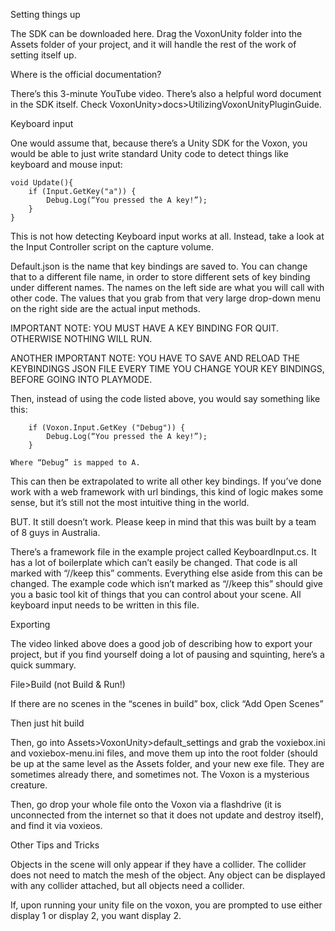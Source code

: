 Setting things up

The SDK can be downloaded here.  Drag the VoxonUnity folder into the Assets folder of your project, and it will handle the rest of the work of setting itself up.  

Where is the official documentation?

There’s this 3-minute YouTube video.
There’s also a helpful word document in the SDK itself.  Check VoxonUnity>docs>UtilizingVoxonUnityPluginGuide.

Keyboard input

One would assume that, because there’s a Unity SDK for the Voxon, you would be able to just write standard Unity code to detect things like keyboard and mouse input:

	void Update(){
		if (Input.GetKey("a")) {
			Debug.Log(“You pressed the A key!”);
		}
	}

This is not how detecting Keyboard input works at all.  Instead, take a look at the Input Controller script on the capture volume.  



Default.json is the name that key bindings are saved to.  You can change that to a different file name, in order to store different sets of key binding under different names. The names on the left side are what you will call with other code.  The values that you grab from that very large drop-down menu on the right side are the actual input methods.  

IMPORTANT NOTE: YOU MUST HAVE A KEY BINDING FOR QUIT.  OTHERWISE NOTHING WILL RUN.

ANOTHER IMPORTANT NOTE:  YOU HAVE TO SAVE AND RELOAD THE KEYBINDINGS JSON FILE EVERY TIME YOU CHANGE YOUR KEY BINDINGS, BEFORE GOING INTO PLAYMODE. 

Then, instead of using the code listed above, you would say something like this:

		if (Voxon.Input.GetKey ("Debug")) {
			Debug.Log(“You pressed the A key!”);
		}

	Where “Debug” is mapped to A.


This can then be extrapolated to write all other key bindings.  If you’ve done work with a web framework with url bindings, this kind of logic makes some sense, but it’s still not the most intuitive thing in the world.

BUT. It still doesn’t work.  Please keep in mind that this was built by a team of 8 guys in Australia.  

There’s a framework file in the example project called KeyboardInput.cs.  It has a lot of boilerplate which can’t easily be changed.  That code is all marked with “//keep this” comments.  Everything else aside from this can be changed.  The example code which isn’t marked as “//keep this” should give you a basic tool kit of things that you can control about your scene.  All keyboard input needs to be written in this file.  



Exporting

The video linked above does a good job of describing how to export your project, but if you find yourself doing a lot of pausing and squinting, here’s a quick summary.

File>Build (not Build & Run!) 

If there are no scenes in the “scenes in build” box, click “Add Open Scenes”

Then just hit build

Then, go into Assets>VoxonUnity>default_settings and grab the voxiebox.ini and voxiebox-menu.ini files, and move them up into the root folder (should be up at the same level as the Assets folder, and your new exe file.  They are sometimes already there, and sometimes not.  The Voxon is a mysterious creature.

Then, go drop your whole file onto the Voxon via a flashdrive (it is unconnected from the internet so that it does not update and destroy itself), and find it via voxieos.


Other Tips and Tricks

Objects in the scene will only appear if they have a collider. The collider does not need to match the mesh of the object. Any object can be displayed with any collider attached, but all objects need a collider.


If, upon running your unity file on the voxon, you are prompted to use either display 1 or display 2, you want display 2.


